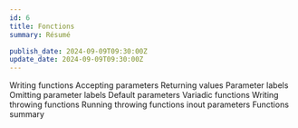 ```yaml
---
id: 6
title: Fonctions
summary: Résumé

publish_date: 2024-09-09T09:30:00Z
update_date: 2024-09-09T09:30:00Z
---
```


Writing functions
Accepting parameters
Returning values
Parameter labels
Omitting parameter labels
Default parameters
Variadic functions
Writing throwing functions
Running throwing functions
inout parameters
Functions summary
